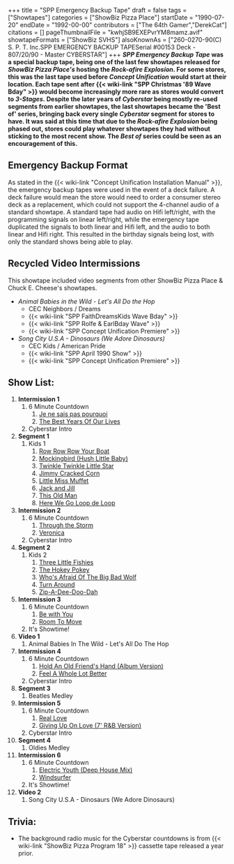 +++
title = "SPP Emergency Backup Tape"
draft = false
tags = ["Showtapes"]
categories = ["ShowBiz Pizza Place"]
startDate = "1990-07-20"
endDate = "1992-00-00"
contributors = ["The 64th Gamer","DerekCat"]
citations = []
pageThumbnailFile = "kwhjSB9EXEPvrYM8mamz.avif"
showtapeFormats = ["ShowBiz SVHS"]
alsoKnownAs = ["260-0270-90(C) S. P. T. Inc.SPP EMERGENCY BACKUP TAPESerial #00153 Deck - 807/20/90 - Master CYBERSTAR"]
+++
***SPP Emergency Backup Tape* was a special backup tape, being one of the last few showtapes released for *ShowBiz Pizza Place's* hosting the *Rock-afire Explosion*.
For some stores, this was the last tape used before *Concept Unification* would start at their location. Each tape sent after {{< wiki-link "SPP Christmas '89 Wave Bday" >}} would become increasingly more rare as stores would convert to *3-Stages.*
Despite the later years of *Cyberstar* being mostly re-used segments from earlier showtapes, the last showtapes became the 'Best of' series, bringing back every single *Cyberstar* segment for stores to have. It was said at this time that due to the *Rock-afire Explosion* being phased out, stores could play whatever showtapes they had without sticking to the most recent show. The *Best of* series could be seen as an encouragement of this.**

## Emergency Backup Format

As stated in the {{< wiki-link "Concept Unification Installation Manual" >}}, the emergency backup tapes were used in the event of a deck failure. A deck failure would mean the store would need to order a consumer stereo deck as a replacement, which could not support the 4-channel audio of a standard showtape. A standard tape had audio on Hifi left/right, with the programming signals on linear left/right, while the emergency tape duplicated the signals to both linear and Hifi left, and the audio to both linear and Hifi right. This resulted in the birthday signals being lost, with only the standard shows being able to play.

## Recycled Video Intermissions

This showtape included video segments from other ShowBiz Pizza Place & Chuck E. Cheese's showtapes.

- *Animal Babies in the Wild - Let's All Do the Hop*
  - CEC Neighbors / Dreams
  - {{< wiki-link "SPP FaithDreamsKids Wave Bday" >}}
  - {{< wiki-link "SPP Rolfe & EarlBday Wave" >}}
  - {{< wiki-link "SPP Concept Unification Premiere" >}}
- *Song City U.S.A - Dinosaurs (We Adore Dinosaurs)*
  - CEC Kids / American Pride
  - {{< wiki-link "SPP April 1990 Show" >}}
  - {{< wiki-link "SPP Concept Unification Premiere" >}}

## Show List:

1.  **Intermission 1**
    1.  6 Minute Countdown
        1.  [Je ne sais pas pourquoi](https://en.wikipedia.org/wiki/Je_ne_sais_pas_pourquoi)
        2.  [The Best Years Of Our Lives](https://en.wikipedia.org/wiki/Best_Years_of_Our_Lives_(song))
    2.  Cyberstar Intro
2.  **Segment 1**
    1.  Kids 1
        1.  [Row Row Row Your Boat](https://en.wikipedia.org/wiki/Row,_Row,_Row_Your_Boat)
        2.  [Mockingbird (Hush Little Baby)](https://en.wikipedia.org/wiki/Hush,_Little_Baby)
        3.  [Twinkle Twinkle Little Star](https://en.wikipedia.org/wiki/Twinkle,_Twinkle,_Little_Star)
        4.  [Jimmy Cracked Corn](https://en.wikipedia.org/wiki/Jimmy_Crack_Corn)
        5.  [Little Miss Muffet](https://en.wikipedia.org/wiki/Little_Miss_Muffet)
        6.  [Jack and Jill](https://en.wikipedia.org/wiki/Jack_and_Jill)
        7.  [This Old Man](https://en.wikipedia.org/wiki/This_Old_Man)
        8.  [Here We Go Loop de Loop](https://en.wikipedia.org/wiki/Loop_de_Loop)
3.  **Intermission 2**
    1.  6 Minute Countdown
        1.  [Through the Storm](https://en.wikipedia.org/wiki/Through_the_Storm_(Aretha_Franklin_album))
        2.  [Veronica](https://en.wikipedia.org/wiki/Veronica_(song))
    2.  Cyberstar Intro
4.  **Segment 2**
    1.  Kids 2
        1.  [Three Little Fishies](https://en.wikipedia.org/wiki/Three_Little_Fishies)
        2.  [The Hokey Pokey](https://en.wikipedia.org/wiki/Hokey_Pokey)
        3.  [Who's Afraid Of The Big Bad Wolf](https://en.wikipedia.org/wiki/Who%27s_Afraid_of_the_Big_Bad_Wolf%3F)
        4.  [Turn Around](https://en.wikipedia.org/wiki/Turn_Around_(Dick_and_Dee_Dee_song))
        5.  [Zip-A-Dee-Doo-Dah](https://en.wikipedia.org/wiki/Zip-a-Dee-Doo-Dah)
5.  **Intermission 3**
    1.  6 Minute Countdown
        1.  [Be with You](https://en.wikipedia.org/wiki/Be_with_You_(The_Bangles_song))
        2.  [Room To Move](https://en.wikipedia.org/wiki/Room_to_Move)
    2.  It's Showtime!
6.  **Video 1**
    1.  Animal Babies In The Wild - Let's All Do The Hop
7.  **Intermission 4**
    1.  6 Minute Countdown
        1.  [Hold An Old Friend's Hand (Album Version)](https://en.wikipedia.org/wiki/Hold_an_Old_Friend%27s_Hand_(song))
        2.  [Feel A Whole Lot Better](https://en.wikipedia.org/wiki/Full_Moon_Fever)
    2.  Cyberstar Intro
8.  **Segment 3**
    1.  Beatles Medley
9.  **Intermission 5**
    1.  6 Minute Countdown
        1.  [Real Love](https://en.wikipedia.org/wiki/Real_Love_(Jody_Watley_song))
        2.  [Giving Up On Love (7' R&B Version)](https://en.wikipedia.org/wiki/Giving_Up_on_Love)
    2.  Cyberstar Intro
10. **Segment 4**
    1.  Oldies Medley
11. **Intermission 6**
    1.  6 Minute Countdown
        1.  [Electric Youth (Deep House Mix)](https://en.wikipedia.org/wiki/Electric_Youth_(song))
        2.  [Windsurfer](https://en.wikipedia.org/wiki/Mystery_Girl)
    2.  It's Showtime!
12. **Video 2**
    1.  Song City U.S.A - Dinosaurs (We Adore Dinosaurs)

## Trivia:

- The background radio music for the Cyberstar countdowns is from {{< wiki-link "ShowBiz Pizza Program 18" >}} cassette tape released a year prior.
